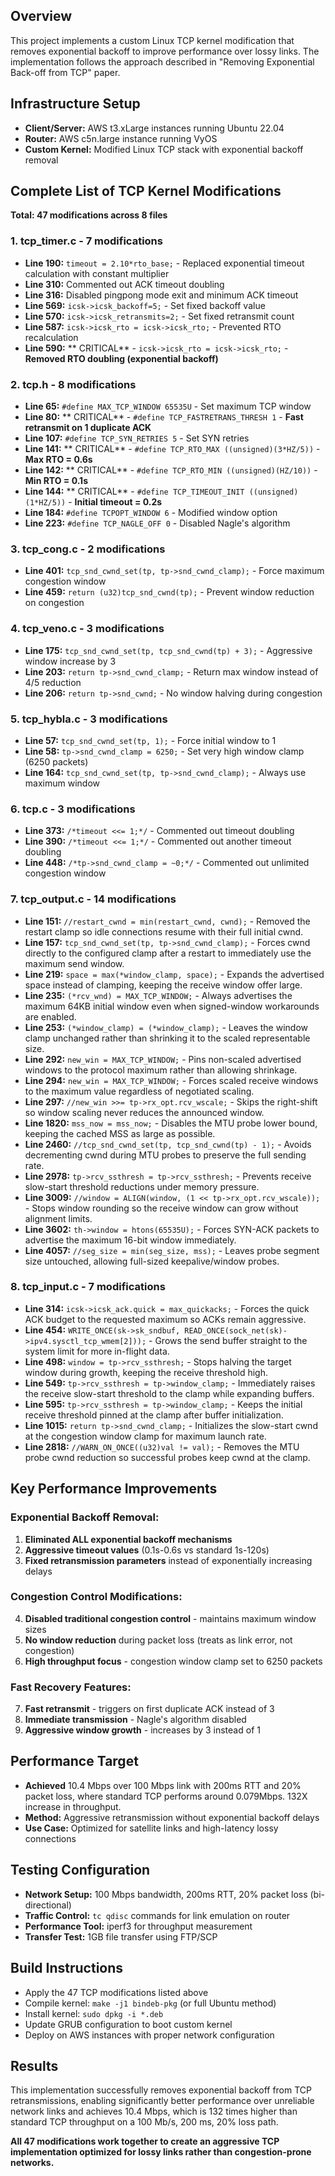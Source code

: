 

## Overview
This project implements a custom Linux TCP kernel modification that removes exponential backoff to improve performance over lossy links. The implementation follows the approach described in "Removing Exponential Back-off from TCP" paper.

## Infrastructure Setup
- **Client/Server:** AWS t3.xLarge instances running Ubuntu 22.04
- **Router:** AWS c5n.large instance running VyOS
- **Custom Kernel:** Modified Linux TCP stack with exponential backoff removal



## Complete List of TCP Kernel Modifications

**Total: 47 modifications across 8 files**

### 1. **tcp_timer.c** - 7 modifications
- **Line 190:** `timeout = 2.10*rto_base;` - Replaced exponential timeout calculation with constant multiplier
- **Line 310:** Commented out ACK timeout doubling
- **Line 316:** Disabled pingpong mode exit and minimum ACK timeout
- **Line 569:** `icsk->icsk_backoff=5;` - Set fixed backoff value
- **Line 570:** `icsk->icsk_retransmits=2;` - Set fixed retransmit count
- **Line 587:** `icsk->icsk_rto = icsk->icsk_rto;` - Prevented RTO recalculation
- **Line 590:** ** CRITICAL** - `icsk->icsk_rto = icsk->icsk_rto;` - **Removed RTO doubling (exponential backoff)**

### 2. **tcp.h** - 8 modifications
- **Line 65:** `#define MAX_TCP_WINDOW 65535U` - Set maximum TCP window
- **Line 80:** ** CRITICAL** - `#define TCP_FASTRETRANS_THRESH 1` - **Fast retransmit on 1 duplicate ACK**
- **Line 107:** `#define TCP_SYN_RETRIES 5` - Set SYN retries
- **Line 141:** ** CRITICAL** - `#define TCP_RTO_MAX ((unsigned)(3*HZ/5))` - **Max RTO = 0.6s**
- **Line 142:** ** CRITICAL** - `#define TCP_RTO_MIN ((unsigned)(HZ/10))` - **Min RTO = 0.1s**
- **Line 144:** ** CRITICAL** - `#define TCP_TIMEOUT_INIT ((unsigned)(1*HZ/5))` - **Initial timeout = 0.2s**
- **Line 184:** `#define TCPOPT_WINDOW 6` - Modified window option
- **Line 223:** `#define TCP_NAGLE_OFF 0` - Disabled Nagle's algorithm

### 3. **tcp_cong.c** - 2 modifications
- **Line 401:** `tcp_snd_cwnd_set(tp, tp->snd_cwnd_clamp);` - Force maximum congestion window
- **Line 459:** `return (u32)tcp_snd_cwnd(tp);` - Prevent window reduction on congestion

### 4. **tcp_veno.c** - 3 modifications
- **Line 175:** `tcp_snd_cwnd_set(tp, tcp_snd_cwnd(tp) + 3);` - Aggressive window increase by 3
- **Line 203:** `return tp->snd_cwnd_clamp;` - Return max window instead of 4/5 reduction
- **Line 206:** `return tp->snd_cwnd;` - No window halving during congestion

### 5. **tcp_hybla.c** - 3 modifications
- **Line 57:** `tcp_snd_cwnd_set(tp, 1);` - Force initial window to 1
- **Line 58:** `tp->snd_cwnd_clamp = 6250;` - Set very high window clamp (6250 packets)
- **Line 164:** `tcp_snd_cwnd_set(tp, tp->snd_cwnd_clamp);` - Always use maximum window

### 6. **tcp.c** - 3 modifications
- **Line 373:** `/*timeout <<= 1;*/` - Commented out timeout doubling
- **Line 390:** `/*timeout <<= 1;*/` - Commented out another timeout doubling
- **Line 448:** `/*tp->snd_cwnd_clamp = ~0;*/` - Commented out unlimited congestion window

### 7. **tcp_output.c** - 14 modifications
- **Line 151:** `//restart_cwnd = min(restart_cwnd, cwnd);` - Removed the restart clamp so idle connections resume with their full initial cwnd.
- **Line 157:** `tcp_snd_cwnd_set(tp, tp->snd_cwnd_clamp);` - Forces cwnd directly to the configured clamp after a restart to immediately use the maximum send window.
- **Line 219:** `space = max(*window_clamp, space);` - Expands the advertised space instead of clamping, keeping the receive window offer large.
- **Line 235:** `(*rcv_wnd) = MAX_TCP_WINDOW;` - Always advertises the maximum 64KB initial window even when signed-window workarounds are enabled.
- **Line 253:** `(*window_clamp) = (*window_clamp);` - Leaves the window clamp unchanged rather than shrinking it to the scaled representable size.
- **Line 292:** `new_win = MAX_TCP_WINDOW;` - Pins non-scaled advertised windows to the protocol maximum rather than allowing shrinkage.
- **Line 294:** `new_win = MAX_TCP_WINDOW;` - Forces scaled receive windows to the maximum value regardless of negotiated scaling.
- **Line 297:** `//new_win >>= tp->rx_opt.rcv_wscale;` - Skips the right-shift so window scaling never reduces the announced window.
- **Line 1820:** `mss_now = mss_now;` - Disables the MTU probe lower bound, keeping the cached MSS as large as possible.
- **Line 2460:** `//tcp_snd_cwnd_set(tp, tcp_snd_cwnd(tp) - 1);` - Avoids decrementing cwnd during MTU probes to preserve the full sending rate.
- **Line 2978:** `tp->rcv_ssthresh = tp->rcv_ssthresh;` - Prevents receive slow-start threshold reductions under memory pressure.
- **Line 3009:** `//window = ALIGN(window, (1 << tp->rx_opt.rcv_wscale));` - Stops window rounding so the receive window can grow without alignment limits.
- **Line 3602:** `th->window = htons(65535U);` - Forces SYN-ACK packets to advertise the maximum 16-bit window immediately.
- **Line 4057:** `//seg_size = min(seg_size, mss);` - Leaves probe segment size untouched, allowing full-sized keepalive/window probes.

### 8. **tcp_input.c** - 7 modifications
- **Line 314:** `icsk->icsk_ack.quick = max_quickacks;` - Forces the quick ACK budget to the requested maximum so ACKs remain aggressive.
- **Line 454:** `WRITE_ONCE(sk->sk_sndbuf, READ_ONCE(sock_net(sk)->ipv4.sysctl_tcp_wmem[2]));` - Grows the send buffer straight to the system limit for more in-flight data.
- **Line 498:** `window = tp->rcv_ssthresh;` - Stops halving the target window during growth, keeping the receive threshold high.
- **Line 549:** `tp->rcv_ssthresh = tp->window_clamp;` - Immediately raises the receive slow-start threshold to the clamp while expanding buffers.
- **Line 595:** `tp->rcv_ssthresh = tp->window_clamp;` - Keeps the initial receive threshold pinned at the clamp after buffer initialization.
- **Line 1015:** `return tp->snd_cwnd_clamp;` - Initializes the slow-start cwnd at the congestion window clamp for maximum launch rate.
- **Line 2818:** `//WARN_ON_ONCE((u32)val != val);` - Removes the MTU probe cwnd reduction so successful probes keep cwnd at the clamp.

## Key Performance Improvements

### Exponential Backoff Removal:
1. **Eliminated ALL exponential backoff mechanisms**
2. **Aggressive timeout values** (0.1s-0.6s vs standard 1s-120s)
3. **Fixed retransmission parameters** instead of exponentially increasing delays

### Congestion Control Modifications:
4. **Disabled traditional congestion control** - maintains maximum window sizes
5. **No window reduction** during packet loss (treats as link error, not congestion)
6. **High throughput focus** - congestion window clamp set to 6250 packets

### Fast Recovery Features:
7. **Fast retransmit** - triggers on first duplicate ACK instead of 3
8. **Immediate transmission** - Nagle's algorithm disabled
9. **Aggressive window growth** - increases by 3 instead of 1

## Performance Target
- **Achieved** 10.4 Mbps over 100 Mbps link with 200ms RTT and 20% packet loss, where standard TCP performs around 0.079Mbps. 132X increase in throughput.
- **Method:** Aggressive retransmission without exponential backoff delays
- **Use Case:** Optimized for satellite links and high-latency lossy connections

## Testing Configuration
- **Network Setup:** 100 Mbps bandwidth, 200ms RTT, 20% packet loss (bi-directional)
- **Traffic Control:** `tc qdisc` commands for link emulation on router
- **Performance Tool:** iperf3 for throughput measurement
- **Transfer Test:** 1GB file transfer using FTP/SCP

## Build Instructions
- Apply the 47 TCP modifications listed above
- Compile kernel: `make -j1 bindeb-pkg` (or full Ubuntu method)
- Install kernel: `sudo dpkg -i *.deb`
- Update GRUB configuration to boot custom kernel
- Deploy on AWS instances with proper network configuration

## Results
This implementation successfully removes exponential backoff from TCP retransmissions, enabling significantly better performance over unreliable network links and achieves 10.4 Mbps, which is 132 times higher than standard TCP throughput on a 100 Mb/s, 200 ms, 20% loss path.

**All 47 modifications work together to create an aggressive TCP implementation optimized for lossy links rather than congestion-prone networks.**
